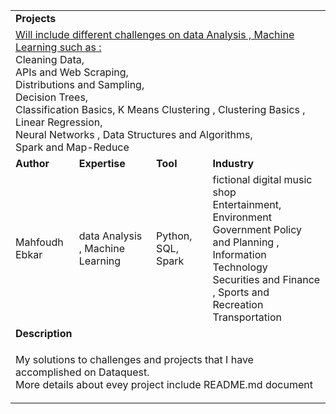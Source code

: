 <table>
<tr></tr>
<tr>
<td colspan="4"><b>Projects</b></td>
</tr>
<tr>
<td colspan="4">
<a href="https://github.com/mahfoudhEbkar/dataquest_projects"> Will include different challenges on data Analysis , Machine Learning such as : </a> </br>  Cleaning Data,</br> 
APIs and Web Scraping,</br> Distributions and Sampling,</br> Decision Trees,</br> Classification Basics, K Means Clustering ,  Clustering Basics , Linear Regression,</br> Neural Networks , Data Structures and Algorithms, </br> Spark and Map-Reduce
</td>
</tr>
<tr>
<td><b>Author</b></td>
<td><b>Expertise</b></td>
<td><b>Tool</b></td>
<td><b>Industry</b></td>
</tr>
<tr>
<td>
Mahfoudh Ebkar
</td>
<td>
data Analysis , Machine Learning
</td>
<td>
Python, SQL, Spark
</td>
<td>
fictional digital music shop</br> Entertainment, Environment<br>Government Policy and Planning , Information Technology<br>Securities and Finance , Sports and Recreation<br>Transportation
</td>

</td>
</tr>
<tr>
<td colspan="4"><b>Description</b></td>
</tr>
<tr>
<td colspan="4">
<p>My solutions to challenges and projects that I have accomplished on Dataquest. <br> More details about evey project include  README.md document  </p>
</td>
</tr>
<tr>
</tr>
<tr>

</tr>
</table>